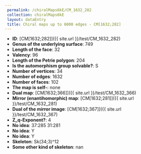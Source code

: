 ```yaml
--- 
 permalink: /chiralMaps6kE/CM_1632_282 
 collection: chiralMaps6kE
 layout: dataEntry
 title: Chiral maps up to 6000 edges - CM[1632;282]
---
```


- **ID**: [CM[1632;282]]({{ site.url }}/test/CM_1632_282)
- **Genus of the underlying surface**: 749
- **Length of the face**: 32
- **Valency**: 96
- **Length of the Petrie polygon**: 204
- **Is the automorphism group solvable?**: S
- **Number of vertices**: 34
- **Number of edges**: 1632
- **Number of faces**: 102
- **The map is self-**: none
- **Dual map**: [CM[1632;366]]({{ site.url }}/test/CM_1632_366)
- **Mirror (enantihomorphic) map**: [CM[1632;281]]({{ site.url }}/test/CM_1632_281)
- **Dual of the mirror image**: [CM[1632;367]]({{ site.url }}/test/CM_1632_367)
- **Z_q-Exponent?**: 4
- **No idea**:  37:285 31:281
- **No idea**: Y
- **No idea**: Y
- **Skeleton**: Sk(34;3)^12
- **Some other kind of skeleton**: nan
